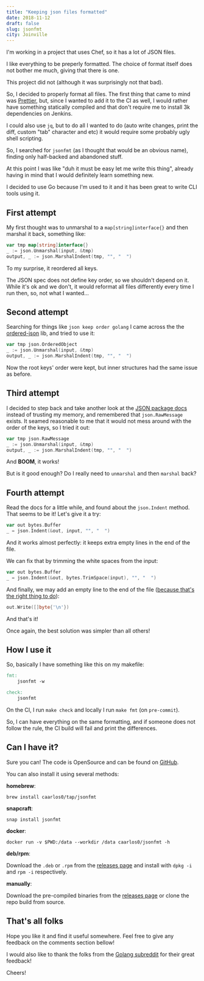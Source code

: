 ```yaml
---
title: "Keeping json files formatted"
date: 2018-11-12
draft: false
slug: jsonfmt
city: Joinville
---
```


I'm working in a project that uses Chef, so it has a lot of JSON files.

I like everything to be preperly formatted. The choice of format itself does not bother me much, giving that there is one. 

This project did not (although it was surprisingly not that bad).

<!--more-->

So, I decided to properly format all files. The first thing that came to mind
was [Prettier](https://prettier.io/), but, since I wanted to add it to the CI as well,
I would rather have something statically compiled and that don't require me
to install 3k dependencies on Jenkins.

I could also use `jq`, but to do all I wanted to do (auto write changes,
print the diff, custom "tab" character and etc) it would require some
probably ugly shell scripting.

So, I searched for `jsonfmt` (as I thought that would be an obvious name),
finding only half-backed and abandoned stuff.

At this point I was like "duh it must be easy let me write this thing",
already having in mind that I would definitely learn something new.

I decided to use Go because I'm used to it and it has been great to write
CLI tools using it.

## First attempt

My first thought was to unmarshal to a `map[string]interface{}` and then
marshal it back, something like:

```go
var tmp map[string]interface{}
_ := json.Unmarshal(input, &tmp)
output, _ := json.MarshalIndent(tmp, "", "  ")
```

To my surprise, it reordered all keys.

The JSON spec does not define key order, so we shouldn't depend on it. While
it's ok and we don't, it would reformat all files differently every time I run
then, so, not what I wanted…

## Second attempt

Searching for things like `json keep order golang` I came across the
the [ordered-json](https://github.com/virtuald/go-ordered-json) lib,
and tried to use it:

```go
var tmp json.OrderedObject
_ := json.Unmarshal(input, &tmp)
output, _ := json.MarshalIndent(tmp, "", "  ")
```

Now the root keys' order were kept, but inner structures had the same issue
as before.

## Third attempt

I decided to step back and take another look at the [JSON package docs](https://golang.org/pkg/encoding/json/)
instead of trusting my memory, and remembered that `json.RawMessage` exists.
It seamed reasonable to me that it would not mess around with the order of the
keys, so I tried it out:

```go
var tmp json.RawMessage
_ := json.Unmarshal(input, &tmp)
output, _ := json.MarshalIndent(tmp, "", "  ")
```

And **BOOM**, it works!

But is it good enough? Do I really need to `unmarshal` and then `marshal` back?

## Fourth attempt

Read the docs for a little while, and found about the `json.Indent` method.
That seems to be it! Let's give it a try:

```go
var out bytes.Buffer
_ = json.Indent(&out, input, "", "  ")
```

And it works almost perfectly: it keeps extra empty lines in the end of the
file.

We can fix that by trimming the white spaces from the input:

```go
var out bytes.Buffer
_ = json.Indent(&out, bytes.TrimSpace(input), "", "  ")
```

And finally, we may add an empty line to the end of the file
([because that's the right thing to do](https://stackoverflow.com/questions/2287967/why-is-it-recommended-to-have-empty-line-in-the-end-of-file)):

```go
out.Write([]byte{'\n'})
```

And that's it!

Once again, the best solution was simpler than all others!

## How I use it

So, basically I have something like this on my makefile:

```makefile
fmt:
	jsonfmt -w

check:
	jsonfmt
```

On the CI, I run `make check` and locally I run `make fmt` (on `pre-commit`).

So, I can have everything on the same formatting, and if someone does not
follow the rule, the CI build will fail and print the differences.

## Can I have it?

Sure you can! The code is OpenSource and can be found on [GitHub](https://github.com/caarlos0/jsonfmt).

You can also install it using several methods:

**homebrew**:

```shell
brew install caarlos0/tap/jsonfmt
```

**snapcraft**:

```shell
snap install jsonfmt
```

**docker**:

```shell
docker run -v $PWD:/data --workdir /data caarlos0/jsonfmt -h
```

**deb/rpm**:

Download the `.deb` or `.rpm` from the [releases page](https://github.com/caarlos0/jsonfmt/releases) and
install with `dpkg -i` and `rpm -i` respectively.

**manually**:

Download the pre-compiled binaries from the [releases page](https://github.com/caarlos0/jsonfmt/releases) or
clone the repo build from source.

## That's all folks

Hope you like it and find it useful somewhere. Feel free to give any feedback
on the comments section bellow!

I would also like to thank the folks from the [Golang subreddit](https://www.reddit.com/r/golang) for their
great feedback!

Cheers!
